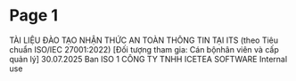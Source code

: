 # Page 1

TÀI LIỆU ĐÀO TẠO NHẬN THỨC 
AN TOÀN THÔNG TIN TẠI ITS
(theo Tiêu chuẩn ISO/IEC 27001:2022)
[Đối tượng tham gia: Cán bộnhân viên và cấp quản lý]
30.07.2025
Ban ISO
1
CÔNG TY TNHH ICETEA SOFTWARE 
Internal use

